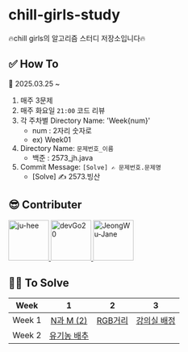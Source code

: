 # chill-girls-study
🔥chill girls의 알고리즘 스터디 저장소입니다🔥

## ✅ How To
📅 2025.03.25 ~

1. 매주 3문제
2. 매주 화요일 ``21:00`` 코드 리뷰
3. 각 주차별 Directory Name: 'Week{num}'
   - num : 2자리 숫자로
   - ex) Week01
5. Directory Name: ``문제번호_이름``
   - 백준 : 2573_jh.java
6. Commit Message: ``[Solve] ✍ 문제번호.문제명``
   - [Solve] ✍ 2573.빙산

## 😎 Contributer
<a href = "https://github.com/maywngml">
  <img src="https://avatars.githubusercontent.com/u/50205928?s=400&v=4" alt="ju-hee" width="80" style="max-width:100%" />
</a>
<a href = "https://github.com/devGo20">
  <img src="https://avatars.githubusercontent.com/u/63961781?s=400&v=4" alt="devGo20" width="80" style="max-width:100%" />
</a>
<a href = "https://github.com/JeongWu-Jane">
  <img src="https://avatars.githubusercontent.com/u/95577123?s=400&v=4" alt="JeongWu-Jane" width="80" style="max-width:100%" />
</a>

## 👩‍💻 To Solve
|Week|1|2|3|
|:---:|:---:|:---:|:---:|
|Week 1|[N과 M (2)](https://www.acmicpc.net/problem/15650)|[RGB거리](https://www.acmicpc.net/problem/1149)|[강의실 배정](https://www.acmicpc.net/problem/11000)|
|Week 2|[유기농 배추](https://www.acmicpc.net/problem/1012)|||
